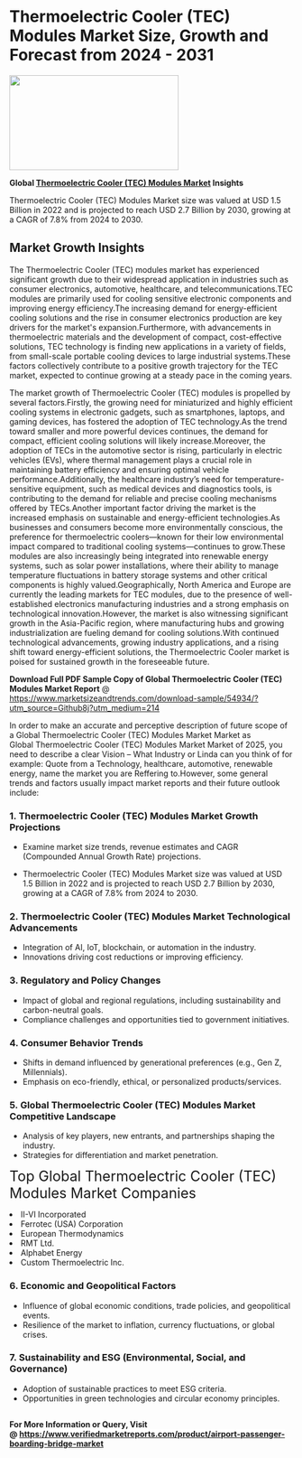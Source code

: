 <H1>Thermoelectric Cooler (TEC) Modules Market Size, Growth and Forecast from 2024 - 2031</H1><img class="aligncenter size-medium wp-image-584254" src="https://thirdeyenews.in/wp-content/uploads/2024/09/Global-Market-Research-300x168.jpeg" alt="" width="300" height="168" /><p><strong>Global&nbsp;<a href="https://www.marketsizeandtrends.com/download-sample/54934/?utm_source=Github8j?utm_medium=214">Thermoelectric Cooler (TEC) Modules Market</a> Insights</strong></p><p>Thermoelectric Cooler (TEC) Modules Market size was valued at USD 1.5 Billion in 2022 and is projected to reach USD 2.7 Billion by 2030, growing at a CAGR of 7.8% from 2024 to 2030.</p><p><h2>Market Growth Insights</h2> <p>The Thermoelectric Cooler (TEC) modules market has experienced significant growth due to their widespread application in industries such as consumer electronics, automotive, healthcare, and telecommunications.TEC modules are primarily used for cooling sensitive electronic components and improving energy efficiency.The increasing demand for energy-efficient cooling solutions and the rise in consumer electronics production are key drivers for the market's expansion.Furthermore, with advancements in thermoelectric materials and the development of compact, cost-effective solutions, TEC technology is finding new applications in a variety of fields, from small-scale portable cooling devices to large industrial systems.These factors collectively contribute to a positive growth trajectory for the TEC market, expected to continue growing at a steady pace in the coming years.</p> <p>The market growth of Thermoelectric Cooler (TEC) modules is propelled by several factors.Firstly, the growing need for miniaturized and highly efficient cooling systems in electronic gadgets, such as smartphones, laptops, and gaming devices, has fostered the adoption of TEC technology.As the trend toward smaller and more powerful devices continues, the demand for compact, efficient cooling solutions will likely increase.Moreover, the adoption of TECs in the automotive sector is rising, particularly in electric vehicles (EVs), where thermal management plays a crucial role in maintaining battery efficiency and ensuring optimal vehicle performance.Additionally, the healthcare industry’s need for temperature-sensitive equipment, such as medical devices and diagnostics tools, is contributing to the demand for reliable and precise cooling mechanisms offered by TECs.Another important factor driving the market is the increased emphasis on sustainable and energy-efficient technologies.As businesses and consumers become more environmentally conscious, the preference for thermoelectric coolers—known for their low environmental impact compared to traditional cooling systems—continues to grow.These modules are also increasingly being integrated into renewable energy systems, such as solar power installations, where their ability to manage temperature fluctuations in battery storage systems and other critical components is highly valued.Geographically, North America and Europe are currently the leading markets for TEC modules, due to the presence of well-established electronics manufacturing industries and a strong emphasis on technological innovation.However, the market is also witnessing significant growth in the Asia-Pacific region, where manufacturing hubs and growing industrialization are fueling demand for cooling solutions.With continued technological advancements, growing industry applications, and a rising shift toward energy-efficient solutions, the Thermoelectric Cooler market is poised for sustained growth in the foreseeable future.</p> <p><span class=""><strong>Download Full PDF Sample Copy of Global Thermoelectric Cooler (TEC) Modules Market Report</strong> @ <a href="https://www.marketsizeandtrends.com/download-sample/54934/?utm_source=Github8j?utm_medium=214" target="_blank">https://www.marketsizeandtrends.com/download-sample/54934/?utm_source=Github8j?utm_medium=214</a></span></p><p>In order to make an accurate and perceptive description of future scope of a Global&nbsp;Thermoelectric Cooler (TEC) Modules Market Market as Global&nbsp;Thermoelectric Cooler (TEC) Modules Market Market of 2025, you need to describe a clear Vision &ndash; What Industry or Linda can you think of for example: Quote from a Technology, healthcare, automotive, renewable energy, name the market you are Reffering to.However, some general trends and factors usually impact market reports and their future outlook include:</p><h3>1.&nbsp;<strong>Thermoelectric Cooler (TEC) Modules Market Growth Projections</strong></h3><ul><li>Examine market size trends, revenue estimates and CAGR (Compounded Annual Growth Rate) projections.</li><li><p>Thermoelectric Cooler (TEC) Modules Market size was valued at USD 1.5 Billion in 2022 and is projected to reach USD 2.7 Billion by 2030, growing at a CAGR of 7.8% from 2024 to 2030.</p></li></ul><h3>2.&nbsp;<strong>Thermoelectric Cooler (TEC) Modules Market Technological Advancements</strong></h3><ul><li>Integration of AI, IoT, blockchain, or automation in the industry.</li><li>Innovations driving cost reductions or improving efficiency.</li></ul><h3>3.&nbsp;<strong>Regulatory and Policy Changes</strong></h3><ul><li>Impact of global and regional regulations, including sustainability and carbon-neutral goals.</li><li>Compliance challenges and opportunities tied to government initiatives.</li></ul><h3>4.&nbsp;<strong>Consumer Behavior Trends</strong></h3><ul><li>Shifts in demand influenced by generational preferences (e.g., Gen Z, Millennials).</li><li>Emphasis on eco-friendly, ethical, or personalized products/services.</li></ul><h3>5.&nbsp;<strong>Global Thermoelectric Cooler (TEC) Modules Market Competitive Landscape</strong></h3><ul><li>Analysis of key players, new entrants, and partnerships shaping the industry.</li><li>Strategies for differentiation and market penetration.</li></ul><p data-pm-slice="1 1 []"><span style="color: inherit; font-family: inherit; font-size: 25px;">Top Global Thermoelectric Cooler (TEC) Modules Market Companies</span></p><div class="" data-test-id=""><p><li>II-VI Incorporated</li><li> Ferrotec (USA) Corporation</li><li> European Thermodynamics</li><li> RMT Ltd.</li><li> Alphabet Energy</li><li> Custom Thermoelectric Inc.</li></p></div><h3>6.&nbsp;<strong>Economic and Geopolitical Factors</strong></h3><ul><li>Influence of global economic conditions, trade policies, and geopolitical events.</li><li>Resilience of the market to inflation, currency fluctuations, or global crises.</li></ul><h3>7.&nbsp;<strong>Sustainability and ESG (Environmental, Social, and Governance)</strong></h3><ul><li>Adoption of sustainable practices to meet ESG criteria.</li><li>Opportunities in green technologies and circular economy principles.</li></ul><h2><strong style="font-size: 14px;">For More Information or Query, Visit @&nbsp;</strong><a style="background-color: #ffffff; font-size: 14px;" href="https://www.marketsizeandtrends.com/report/thermoelectric-cooler-tec-modules-market/" target="_blank">https://www.verifiedmarketreports.com/product/airport-passenger-boarding-bridge-market</a></h2>